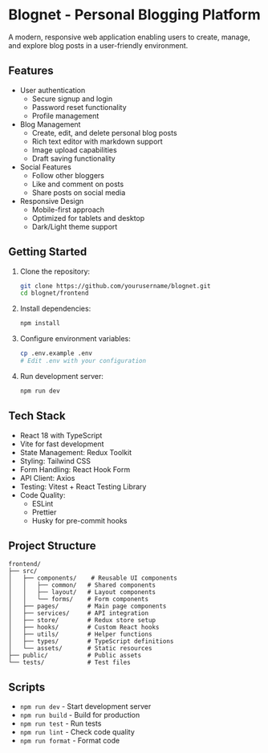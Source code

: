 # Blognet - Personal Blogging Platform

A modern, responsive web application enabling users to create, manage, and explore blog posts in a user-friendly environment.

## Features

- User authentication
  - Secure signup and login
  - Password reset functionality
  - Profile management
- Blog Management
  - Create, edit, and delete personal blog posts
  - Rich text editor with markdown support
  - Image upload capabilities
  - Draft saving functionality
- Social Features
  - Follow other bloggers
  - Like and comment on posts
  - Share posts on social media
- Responsive Design
  - Mobile-first approach
  - Optimized for tablets and desktop
  - Dark/Light theme support

## Getting Started

1. Clone the repository:
   ```bash
   git clone https://github.com/yourusername/blognet.git
   cd blognet/frontend
   ```

2. Install dependencies:
   ```bash
   npm install
   ```

3. Configure environment variables:
   ```bash
   cp .env.example .env
   # Edit .env with your configuration
   ```

4. Run development server:
   ```bash
   npm run dev
   ```

## Tech Stack

- React 18 with TypeScript
- Vite for fast development
- State Management: Redux Toolkit
- Styling: Tailwind CSS
- Form Handling: React Hook Form
- API Client: Axios
- Testing: Vitest + React Testing Library
- Code Quality:
  - ESLint
  - Prettier
  - Husky for pre-commit hooks

## Project Structure

```
frontend/
├── src/
│   ├── components/    # Reusable UI components
│   │   ├── common/   # Shared components
│   │   ├── layout/   # Layout components
│   │   └── forms/    # Form components
│   ├── pages/        # Main page components
│   ├── services/     # API integration
│   ├── store/        # Redux store setup
│   ├── hooks/        # Custom React hooks
│   ├── utils/        # Helper functions
│   ├── types/        # TypeScript definitions
│   └── assets/       # Static resources
├── public/           # Public assets
└── tests/            # Test files
```

## Scripts

- `npm run dev` - Start development server
- `npm run build` - Build for production
- `npm run test` - Run tests
- `npm run lint` - Check code quality
- `npm run format` - Format code